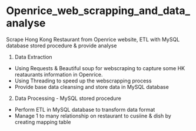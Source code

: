 # Openrice_web_scrapping_and_data_analyse

Scrape Hong Kong Restaurant from Openrice website, ETL with MySQL database stored procedure & provide analyse

1. Data Extraction
- Using Requests & Beautiful soup for webscraping to capture some HK reataurants information in Openrice.
- Using Threading to speed up the webscrapping process
- Provide base data cleansing and store data in MySQL database


2. Data Processing - MySQL stored procedure
- Perform ETL in MySQL database to transform data format
- Manage 1 to many relationship on restaurant to cusiine & dish by creating mapping table

